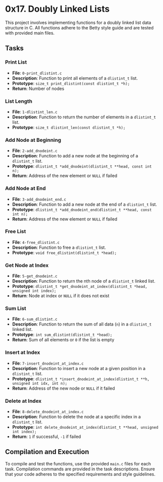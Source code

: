 # 0x17. Doubly Linked Lists

This project involves implementing functions for a doubly linked list data structure in C. All functions adhere to the Betty style guide and are tested with provided main files.

## Tasks

### Print List

- **File**: `0-print_dlistint.c`
- **Description**: Function to print all elements of a `dlistint_t` list.
- **Prototype**: `size_t print_dlistint(const dlistint_t *h);`
- **Return**: Number of nodes

### List Length

- **File**: `1-dlistint_len.c`
- **Description**: Function to return the number of elements in a `dlistint_t` list.
- **Prototype**: `size_t dlistint_len(const dlistint_t *h);`

### Add Node at Beginning

- **File**: `2-add_dnodeint.c`
- **Description**: Function to add a new node at the beginning of a `dlistint_t` list.
- **Prototype**: `dlistint_t *add_dnodeint(dlistint_t **head, const int n);`
- **Return**: Address of the new element or `NULL` if failed

### Add Node at End

- **File**: `3-add_dnodeint_end.c`
- **Description**: Function to add a new node at the end of a `dlistint_t` list.
- **Prototype**: `dlistint_t *add_dnodeint_end(dlistint_t **head, const int n);`
- **Return**: Address of the new element or `NULL` if failed

### Free List

- **File**: `4-free_dlistint.c`
- **Description**: Function to free a `dlistint_t` list.
- **Prototype**: `void free_dlistint(dlistint_t *head);`

### Get Node at Index

- **File**: `5-get_dnodeint.c`
- **Description**: Function to return the nth node of a `dlistint_t` linked list.
- **Prototype**: `dlistint_t *get_dnodeint_at_index(dlistint_t *head, unsigned int index);`
- **Return**: Node at index or `NULL` if it does not exist

### Sum List

- **File**: `6-sum_dlistint.c`
- **Description**: Function to return the sum of all data (`n`) in a `dlistint_t` linked list.
- **Prototype**: `int sum_dlistint(dlistint_t *head);`
- **Return**: Sum of all elements or `0` if the list is empty

### Insert at Index

- **File**: `7-insert_dnodeint_at_index.c`
- **Description**: Function to insert a new node at a given position in a `dlistint_t` list.
- **Prototype**: `dlistint_t *insert_dnodeint_at_index(dlistint_t **h, unsigned int idx, int n);`
- **Return**: Address of the new node or `NULL` if it failed

### Delete at Index

- **File**: `8-delete_dnodeint_at_index.c`
- **Description**: Function to delete the node at a specific index in a `dlistint_t` list.
- **Prototype**: `int delete_dnodeint_at_index(dlistint_t **head, unsigned int index);`
- **Return**: `1` if successful, `-1` if failed

## Compilation and Execution

To compile and test the functions, use the provided `main.c` files for each task. Compilation commands are provided in the task descriptions. Ensure that your code adheres to the specified requirements and style guidelines.


